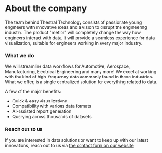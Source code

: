 # About the company
The team behind Thestral Technology consists of passionate young engineers with innovative ideas and a vision to disrupt the engineering industry.
The product "metior" will completely change the way how engineers interact with data. It will provide a seamless experience for data visualization, suitable for engineers working in every major industry.

### What we do
We will streamline data workflows for Automotive, Aerospace, Manufacturing, Electrical Engineering and many more!
We excel at working with the kind of high-frequency data commonly found in these industries.
What we offer, is a single centralized solution for everything related to data.

A few of the major benefits:
- Quick & easy visualizations
- Compatibility with various data formats
- AI-assisted report generation
- Querying across thousands of datasets

### Reach out to us
If you are interested in data solutions or want to keep up with our latest innovations, reach out to us via [the contact form on our website](https://thestral.tech)
